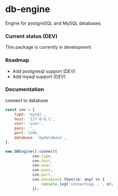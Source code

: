 # db-engine
Engine for postgreSQL and MySQL databases

### Current status (DEV)

This package is currently in development

### Roadmap
* Add postgresql support (DEV)
* Add mysql support (DEV)

### Documentation

connect to database

```javascript
const con = {
    type: 'mysql',
    host: '127.0.0.1',
    user: 'user',
    pass: '',
    port: 3306,
    database: 'mydatabase',
};

new DBEngine().connect(
            con.type,
            con.host,
            con.user,
            con.pass,
            con.port,
            con.database).then((e: any) => {
                console.log('connecting...', e);
            });
```